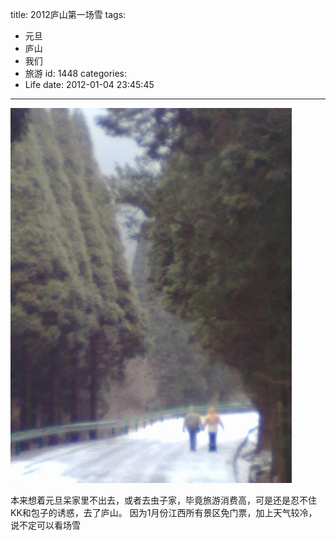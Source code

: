 title: 2012庐山第一场雪
tags:
  - 元旦
  - 庐山
  - 我们
  - 旅游
id: 1448
categories:
  - Life
date: 2012-01-04 23:45:45
---
![庐山](/images/2012/01/20120103121.jpg)

本来想着元旦呆家里不出去，或者去虫子家，毕竟旅游消费高，可是还是忍不住KK和包子的诱惑，去了庐山。 因为1月份江西所有景区免门票，加上天气较冷，说不定可以看场雪